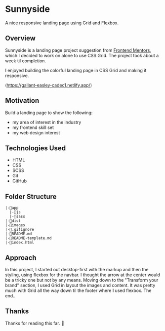 # Sunnyside

A nice responsive landing page using Grid and Flexbox.

## Overview

Sunnyside is a landing page project suggestion from [Frontend Mentors](https://www.frontendmentor.io/), which I decided to work on alone to use CSS Grid. The project took about a week til completion.

I enjoyed building the colorful landing page in CSS Grid and making it responsive.

(https://gallant-easley-cadec1.netlify.app/)

## Motivation

Build a landing page to show the following:

- my area of interest in the industry
- my frontend skill set
- my web design interest

## Technologies Used

- HTML
- CSS
- SCSS
- Git
- GitHub

## Folder Structure

    |-📁app
      |-📁js
      |-📁sass
    |-📁dist
    |-📁images
    |-📃.gitignore
    |-📃README.md
    |-📃README-template.md
    |-📃index.html

## Approach

In this project, I started out desktop-first with the markup and then the styling, using flexbox for the navbar. I thought the arrow at the center would be a tricky one but not by any means. Moving down to the "Transform your brand" section, I used Grid in layout the images and content. It was pretty much with Grid all the way down til the footer where I used flexbox. The end..

## Thanks

Thanks for reading this far. 🎉
